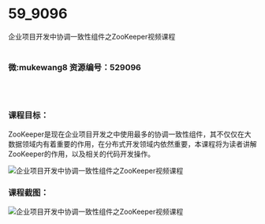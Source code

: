 # 59_9096
企业项目开发中协调一致性组件之ZooKeeper视频课程
<br/></br>
<h3>微:mukewang8 资源编号：529096</h3>
<br/></br>
<h3>课程目标：</h3>
<p>ZooKeeper是现在企业项目开发之中使用最多的协调一致性组件，其不仅仅在大数据领域内有着重要的作用，在分布式开发领域内依然重要，本课程将为读者讲解ZooKeeper的作用，以及相关的代码开发操作。</p>
<p><img src="https://www.ko996.com/wp-content/uploads/img/2019/12/356-1-300x169.jpg" alt="企业项目开发中协调一致性组件之ZooKeeper视频课程"></p>
<h3>课程截图：</h3>
<p><img src="https://www.ko996.com/wp-content/uploads/img/2019/12/11111-1.jpg" alt="企业项目开发中协调一致性组件之ZooKeeper视频课程"></p>
